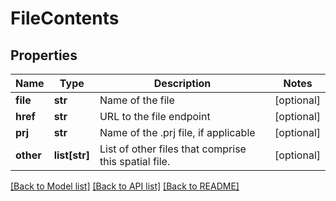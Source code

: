 # FileContents

## Properties
Name | Type | Description | Notes
------------ | ------------- | ------------- | -------------
**file** | **str** | Name of the file | [optional] 
**href** | **str** | URL to the file endpoint | [optional] 
**prj** | **str** | Name of the .prj file, if applicable | [optional] 
**other** | **list[str]** | List of other files that comprise this spatial file. | [optional] 

[[Back to Model list]](../README.md#documentation-for-models) [[Back to API list]](../README.md#documentation-for-api-endpoints) [[Back to README]](../README.md)


